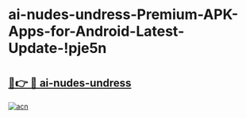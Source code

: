 # ai-nudes-undress-Premium-APK-Apps-for-Android-Latest-Update-!pje5n

# <h2><a href="https://ytg2ry.esa.edu.pl?title=ai-nudes-undress&ref=pje5n">🔗👉 🔴 ai-nudes-undress</a></h2>

[![acn](https://github.com/user-attachments/assets/0f9c940e-d8b0-45ae-aac7-cd30a18b3e1c)](https://ytg2ry.esa.edu.pl?title=ai-nudes-undress&ref=pje5n)

